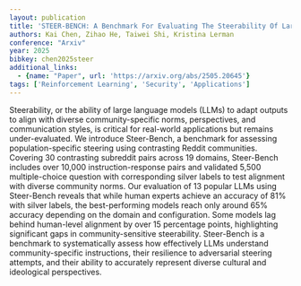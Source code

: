 ```yaml
---
layout: publication
title: 'STEER-BENCH: A Benchmark For Evaluating The Steerability Of Large Language Models'
authors: Kai Chen, Zihao He, Taiwei Shi, Kristina Lerman
conference: "Arxiv"
year: 2025
bibkey: chen2025steer
additional_links:
  - {name: "Paper", url: 'https://arxiv.org/abs/2505.20645'}
tags: ['Reinforcement Learning', 'Security', 'Applications']
---
```

Steerability, or the ability of large language models (LLMs) to adapt outputs to align with diverse community-specific norms, perspectives, and communication styles, is critical for real-world applications but remains under-evaluated. We introduce Steer-Bench, a benchmark for assessing population-specific steering using contrasting Reddit communities. Covering 30 contrasting subreddit pairs across 19 domains, Steer-Bench includes over 10,000 instruction-response pairs and validated 5,500 multiple-choice question with corresponding silver labels to test alignment with diverse community norms. Our evaluation of 13 popular LLMs using Steer-Bench reveals that while human experts achieve an accuracy of 81% with silver labels, the best-performing models reach only around 65% accuracy depending on the domain and configuration. Some models lag behind human-level alignment by over 15 percentage points, highlighting significant gaps in community-sensitive steerability. Steer-Bench is a benchmark to systematically assess how effectively LLMs understand community-specific instructions, their resilience to adversarial steering attempts, and their ability to accurately represent diverse cultural and ideological perspectives.
